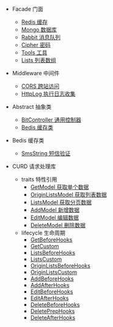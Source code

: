 - Facade 门面
  - [Redis 缓存](facade/redis)
  - [Mongo 数据库](facade/mongo)
  - [Rabbit 消息队列](facade/rabbit)
  - [Cipher 密码](facade/cipher)
  - [Tools 工具](facade/tools)
  - [Lists 列表数组](facade/lists)

- Middleware 中间件
  - [CORS 跨站访问](middleware/cors)
  - [HttpLog 执行日志收集](middieware/httplog)

- Abstract 抽象类
  - [BitController 通用控制器](abstract/bitController)
  - [Bedis 缓存类](abstract/bedis)

- Bedis 缓存类
  - [SmsString 短信验证](bedis/smsString)

- CURD 请求处理库
  - traits 特性引用
    - [GetModel 获取单个数据](traits/getModel)
    - [OriginListsModel 获取列表数据](traits/originListsModel)
    - [ListsModel 获取分页数据](traits/listsModel)
    - [AddModel 新增数据](traits/addModel)
    - [EditModel 编辑数据](traits/editModel)
    - [DeleteModel 删除数据](traits/deleteModel)
  - lifecycle 生命周期
    - [GetBeforeHooks](lifecycle/getBeforeHooks)
    - [GetCustom](lifecycle/getCustom)
    - [ListsBeforeHooks](lifecycle/listsBeforeHooks)
    - [ListsCustom](lifecycle/listsCustom)
    - [OriginListsBeforeHooks](lifecycle/originListsBeforeHooks)
    - [OriginListsCustom](lifecycle/originListsCustom)
    - [AddBeforeHooks](lifecycle/addBeforeHooks)
    - [AddAfterHooks](lifecycle/addAfterHooks)
    - [EditBeforeHooks](lifecycle/editBeforeHooks)
    - [EditAfterHooks](lifecycle/editAfterHooks)
    - [DeleteBeforeHooks](lifecycle/deleteBeforeHooks)
    - [DeletePrepHooks](lifecycle/deletePrepHooks.md)
    - [DeleteAfterHooks](lifecycle/deleteAfterHooks)